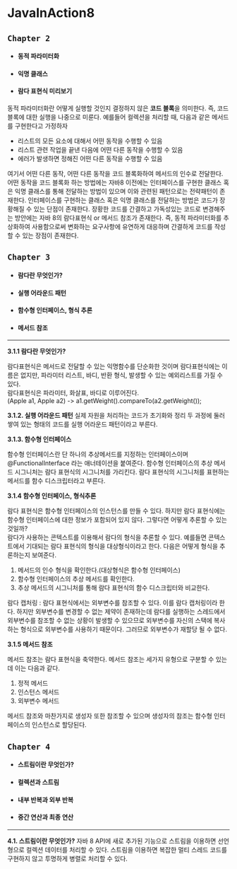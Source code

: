 # JavaInAction8

## `Chapter 2`
- #### 동적 파라미터화
- #### 익명 클래스
- #### 람다 표현식 미리보기

동적 파라미터화란 어떻게 실행할 것인지 결정하지 않은 **코드 블록**을 의미한다. 즉, 코드 블록에 대한 실행을 나중으로 미룬다. 
예를들어 컬렉션을 처리할 때, 다음과 같은 메서드를 구현한다고 가정하자
- 리스트의 모든 요소에 대해서 어떤 동작을 수행할 수 있음
- 리스트 관련 작업을 끝낸 다음에 어떤 다른 동작을 수행할 수 있음
- 에러가 발생하면 정해진 어떤 다른 동작을 수행할 수 있음

여기서 어떤 다른 동작, 어떤 다른 동작을 코드 블록화하여 메서드의 인수로 전달한다. 어떤 동작을 코드 블록화 하는 방법에는 자바8 이전에는 인터페이스를 구현한 클래스 혹은 익명 클래스를 통해 전달하는 방법이 있으며 이와 관련된 패턴으로는 전략패턴이 존재한다. 인터페이스를 구현하는 클래스 혹은 익명 클래스를 전달하는 방법은 코드가 장황해질 수 있는 단점이 존재한다. 장황한 코드를 간결하고 가독성있는 코드로 변경해주는 방안에는 자바 8의 람다표현식 or 메서드 참조가 존재한다.
즉, 동적 파라미터화를 추상화하여 사용함으로써 변화하는 요구사항에 유연하게 대응하며 간결하게 코드를 작성할 수 있는 장점이 존재한다.

## `Chapter 3`
- #### 람다란 무엇인가?
- #### 실행 어라운드 패턴
- #### 함수형 인터페이스, 형식 추론
- #### 메서드 참조

---  
**3.1.1 람다란 무엇인가?**

람다표현식은 메서드로 전달할 수 있는 익명함수를 단순화한 것이며 람다표현식에는 이름은 없지만, 파라미터 리스트, 바디, 반환 형식, 발생할 수 있는 예외리스트를 가질 수 있다.  
람다표현식은 파라미터, 화살표, 바디로 이루어진다.  
(Apple a1, Apple a2) -> a1.getWeight().compareTo(a2.getWeight());  

**3.1.2. 실행 어라운드 패턴**
실제 자원을 처리하는 코드가 초기화와 정리 두 과정에 둘러쌓여 있는 형태의 코드를 실행 어라운드 패턴이라고 부른다.

**3.1.3. 함수형 인터페이스**

함수형 인터페이스란 단 하나의 추상메서드를 지정하는 인터페이스이며 @FunctionalInterface 라는 애너테이션을 붙여준다.
함수형 인터페이스의 추상 메서드 시그니처는 람다 표현식의 시그니처를 가리킨다. 람다 표현식의 시그니처를 표현하는 메서드를 함수 디스크립터라고 부른다. 

**3.1.4 함수형 인터페이스, 형식추론**

람다 표현식은 함수형 인터페이스의 인스턴스를 만들 수 있다. 하지만 람다 표현식에는 함수형 인터페이스에 대한 정보가 포함되어 있지 않다. 그렇다면 어떻게 추론할 수 있는것일까?  
람다가 사용하는 콘텍스트를 이용해서 람다의 형식을 추론할 수 있다. 예를들면 콘텍스트에서 기대되는 람다 표현식의 형식을 대상형식이라고 한다. 
다음은 어떻게 형식을 추론하는지 보여준다.

1. 메서드의 인수 형식을 확인한다.(대상형식은 함수형 인터페이스)
2. 함수형 인터페이스의 추상 메서드를 확인한다.
3. 추상 메서드의 시그니처를 통해 람다 표현식의 함수 디스크립터와 비교한다.

람다 캡처링 : 람다 표현식에서는 외부변수를 참조할 수 있다. 이를 람다 캡처링이라 한다. 하지만 외부변수를 변경할 수 없는 제약이 존재하는데 람다를 실행하는 스레드에서 외부변수를 참조할 수 없는 상황이 발생할 수 있으므로 외부변수를 자신의 스택에 복사하는 형식으로 외부변수를 사용하기 때문이다. 그러므로 외부변수가 재할당 될 수 없다.

**3.1.5 메서드 참조**

메서드 참조는 람다 표현식을 축약한다.
메서드 참조는 세가지 유형으로 구분할 수 있는데 이는 다음과 같다.

1. 정적 메서드
2. 인스턴스 메서드
3. 외부변수 메서드

메서드 참조와 마찬가지로 생성자 또한 참조할 수 있으며 생성자의 참조는 함수형 인터페이스의 인스턴스로 할당된다.

## `Chapter 4`
- #### 스트림이란 무엇인가?
- #### 컬렉션과 스트림
- #### 내부 반복과 외부 반복
- #### 중간 연산과 최종 연산

---  
**4.1. 스트림이란 무엇인가?**
자바 8 API에 새로 추가된 기능으로 스트림을 이용하면 선언형으로 컬렉션 데이터를 처리할 수 있다. 스트림을 이용하면 복잡한 멀티 스레드 코드를 구현하지 않고 투명하게 병렬로 처리할 수 있다.
